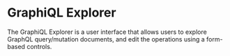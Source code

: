 # GraphiQL Explorer

The GraphiQL Explorer is a user interface that allows users to explore GraphQL query/mutation
documents, and edit the operations using a form-based controls.
